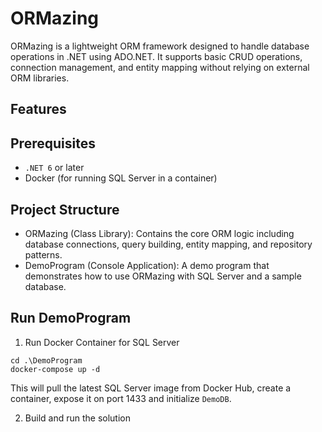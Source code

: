 # ORMazing

ORMazing is a lightweight ORM framework designed to handle database operations in .NET using ADO.NET. It supports basic CRUD operations, connection management, and entity mapping without relying on external ORM libraries.

## Features

## Prerequisites

- `.NET 6` or later
- Docker (for running SQL Server in a container)

## Project Structure

- ORMazing (Class Library): Contains the core ORM logic including database connections, query building, entity mapping, and repository patterns.
- DemoProgram (Console Application): A demo program that demonstrates how to use ORMazing with SQL Server and a sample database.

## Run DemoProgram

1. Run Docker Container for SQL Server

```
cd .\DemoProgram
docker-compose up -d
```

This will pull the latest SQL Server image from Docker Hub, create a container, expose it on port 1433 and initialize `DemoDB`.

2. Build and run the solution
